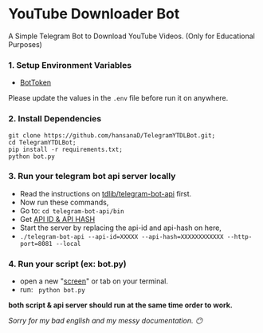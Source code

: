# YouTube Downloader Bot
A Simple Telegram Bot to Download YouTube Videos. (Only for Educational Purposes)


### 1. Setup Environment Variables
- [BotToken](https://core.telegram.org/bots/tutorial#obtain-your-bot-token)
  
Please update the values in the `.env` file before run it on anywhere.

### 2. Install Dependencies
```
git clone https://github.com/hansanaD/TelegramYTDLBot.git;
cd TelegramYTDLBot;
pip install -r requirements.txt;
python bot.py
```
### 3. Run your telegram bot api server locally

- Read the instructions on [tdlib/telegram-bot-api](https://github.com/tdlib/telegram-bot-api) first.
- Now run these commands,
- Go to: ```cd telegram-bot-api/bin```
- Get [API ID & API HASH](https://core.telegram.org/api/obtaining_api_id)
- Start the server by replacing the api-id and api-hash on here,
- ``` ./telegram-bot-api --api-id=XXXXX --api-hash=XXXXXXXXXXXX --http-port=8081 --local ```

### 4. Run your script (ex: bot.py)
- open a new "[screen](https://www.geeksforgeeks.org/screen-command-in-linux-with-examples/)" or tab on your terminal.
- run: ``` python bot.py```

**both script & api server should run at the same time order to work.**

_Sorry for my bad english and my messy documentation. 😶_



  


